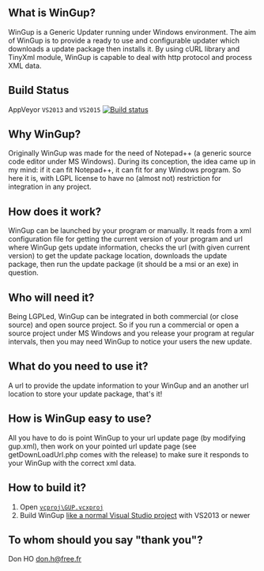 What is WinGup?
---------------

WinGup is a Generic Updater running under Windows environment.
The aim of WinGup is to provide a ready to use and configurable updater
which downloads a update package then installs it. By using cURL library
and TinyXml module, WinGup is capable to deal with http protocol and process XML data.

Build Status
------------

AppVeyor `VS2013` and `VS2015`  [![Build status](https://ci.appveyor.com/api/projects/status/lvpvctpyfc6bfo9l?svg=true)](https://ci.appveyor.com/project/chcg/wingup)



Why WinGup?
-----------

Originally WinGup was made for the need of Notepad++ (a generic source code editor under MS Windows).
During its conception, the idea came up in my mind: if it can fit Notepad++, it can fit for any Windows program.
So here it is, with LGPL license to have no (almost not) restriction for integration in any project.



How does it work?
-----------------

WinGup can be launched by your program or manually. It reads from a xml configuration file
for getting the current version of your program and url where WinGup gets update information,
checks the url (with given current version) to get the update package location,
downloads the update package, then run the update package (it should be a msi or an exe) in question.



Who will need it?
-----------------

Being LGPLed, WinGup can be integrated in both commercial (or close source) and open source project.
So if you run a commercial or open a source project under MS Windows and you release your program at
regular intervals, then you may need WinGup to notice your users the new update.



What do you need to use it?
---------------------------

A url to provide the update information to your WinGup and an another url location
to store your update package, that's it!



How is WinGup easy to use?
--------------------------

All you have to do is point WinGup to your url update page (by modifying gup.xml),
then work on your pointed url update page (see getDownLoadUrl.php comes with the release)
to make sure it responds to your WinGup with the correct xml data.



How to build it?
----------------

 1. Open [`vcproj\GUP.vcxproj`](https://github.com/gup4win/wingup/blob/master/vcproj/GUP.vcxproj)
 2. Build WinGup [like a normal Visual Studio project](https://msdn.microsoft.com/en-us/library/7s88b19e.aspx) with VS2013 or newer



To whom should you say "thank you"?
-----------------------------------

Don HO
<don.h@free.fr>
